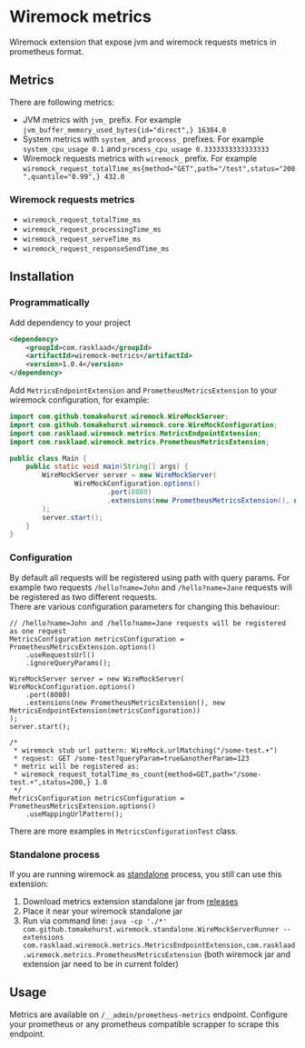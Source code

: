 # Wiremock metrics
Wiremock extension that expose jvm and wiremock requests metrics in prometheus format.

## Metrics
There are following metrics: 
* JVM metrics with `jvm_` prefix. For example `jvm_buffer_memory_used_bytes{id="direct",} 16384.0`
* System metrics with `system_` and `process_` prefixes. For example `system_cpu_usage 0.1` and `process_cpu_usage 0.3333333333333333`
* Wiremock requests metrics with `wiremock_` prefix. For example `wiremock_request_totalTime_ms{method="GET",path="/test",status="200",quantile="0.99",} 432.0`
### Wiremock requests metrics
* `wiremock_request_totalTime_ms`
* `wiremock_request_processingTime_ms`
* `wiremock_request_serveTime_ms`
* `wiremock_request_responseSendTime_ms`

## Installation
### Programmatically
Add dependency to your project
```xml
<dependency>
    <groupId>com.rasklaad</groupId>
    <artifactId>wiremock-metrics</artifactId>
    <version>1.0.4</version>
</dependency>
```
Add `MetricsEndpointExtension` and `PrometheusMetricsExtension` to your wiremock configuration, for example:
```java
import com.github.tomakehurst.wiremock.WireMockServer;
import com.github.tomakehurst.wiremock.core.WireMockConfiguration;
import com.rasklaad.wiremock.metrics.MetricsEndpointExtension;
import com.rasklaad.wiremock.metrics.PrometheusMetricsExtension;

public class Main {
    public static void main(String[] args) {
        WireMockServer server = new WireMockServer(
                WireMockConfiguration.options()
                        .port(8080)
                        .extensions(new PrometheusMetricsExtension(), new MetricsEndpointExtension())
        );
        server.start();
    }
}
```
### Configuration
By default all requests will be registered using path with query params. For example two requests `/hello?name=John` and `/hello?name=Jane` requests will be registered as two different requests.  
There are various configuration parameters for changing this behaviour:
```
// /hello?name=John and /hello?name=Jane requests will be registered as one request
MetricsConfiguration metricsConfiguration = PrometheusMetricsExtension.options()
    .useRequestsUrl()
    .ignoreQueryParams();

WireMockServer server = new WireMockServer(
WireMockConfiguration.options()
    .port(8080)
    .extensions(new PrometheusMetricsExtension(), new MetricsEndpointExtension(metricsConfiguration))
);
server.start();
```
  
```
/*
 * wiremock stub url pattern: WireMock.urlMatching("/some-test.+")
 * request: GET /some-test?queryParam=true&anotherParam=123
 * metric will be registered as:
 * wiremock_request_totalTime_ms_count{method=GET,path="/some-test.+",status=200,} 1.0
 */
MetricsConfiguration metricsConfiguration = PrometheusMetricsExtension.options()
    .useMappingUrlPattern();
```
There are more examples in `MetricsConfigurationTest` class.

### Standalone process
If you are running wiremock as [standalone](https://wiremock.org/docs/running-standalone) process, you still can use this extension:
1. Download metrics extension standalone jar from [releases](https://github.com/rasklaad/wiremock-metrics/releases/)
2. Place it near your wiremock standalone jar
3. Run via command line: `java -cp './*' com.github.tomakehurst.wiremock.standalone.WireMockServerRunner --extensions com.rasklaad.wiremock.metrics.MetricsEndpointExtension,com.rasklaad.wiremock.metrics.PrometheusMetricsExtension` (both wiremock jar and extension jar need to be in current folder)


## Usage
Metrics are available on `/__admin/prometheus-metrics` endpoint. Configure your prometheus or any prometheus compatible scrapper to scrape this endpoint.
